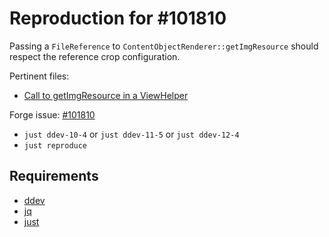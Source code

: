 # Reproduction for #101810

Passing a `FileReference` to `ContentObjectRenderer::getImgResource` should
respect the reference crop configuration.

Pertinent files:

* [Call to getImgResource in a ViewHelper](src/bugs_base/Classes/ViewHelpers/DumpImageInfoViewHelper.php)

Forge issue: [#101810](https://forge.typo3.org/issues/101810)

* `just ddev-10-4` or `just ddev-11-5` or `just ddev-12-4`
* `just reproduce`

## Requirements

* [ddev](https://ddev.com/)
* [jq](https://jqlang.github.io/jq/)
* [just](https://github.com/casey/just)
